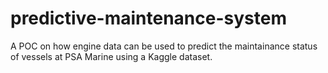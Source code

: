 # predictive-maintenance-system

A POC on how engine data can be used to predict the maintainance status of vessels at PSA Marine using a Kaggle dataset.
